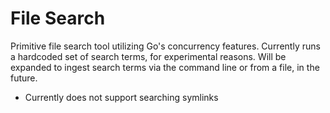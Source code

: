 # File Search

Primitive file search tool utilizing Go's concurrency features. Currently runs a hardcoded set of search terms, for experimental reasons. Will be expanded to ingest search terms via the command line or from a file, in the future.

- Currently does not support searching symlinks
